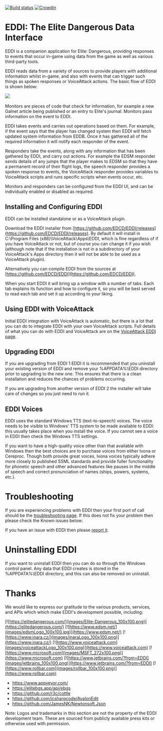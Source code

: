 ﻿[![Build status](https://ci.appveyor.com/api/projects/status/28rh2y2fhgedk8m3/branch/develop?svg=true)](https://ci.appveyor.com/project/richardbuckle/eddi/branch/develop) [![Crowdin](https://d322cqt584bo4o.cloudfront.net/eddi/localized.svg)](https://crowdin.com/project/eddi)

# EDDI: The Elite Dangerous Data Interface

EDDI is a companion application for Elite: Dangerous, providing responses to events that occur in-game using data from the game as well as various third-party tools.

EDDI reads data from a variety of sources to provide players with additional information whilst in-game, and also with events that can trigger such things as spoken responses or VoiceAttack actions.  The basic flow of EDDI is shown below:

![](images/Architecture.png)

Monitors are pieces of code that check for information, for example a new Galnet article being published or an entry to Elite's journal.  Monitors pass information on the event to EDDI.

EDDI takes events and carries out operations based on them.  For example, if the event says that the player has changed system then EDDI will fetch updated system information from EDDB.  Once it has gathered all of the required information it will notify each responder of the event.

Responders take the events, along with any information that has been gathered by EDDI, and carry out actions.  For example the EDSM responder sends details of any jumps that the player makes to EDSM so that they have a permanent record of their flight logs, the speech responder provides a spoken response to events, the VoiceAttack responder provides variables to VoiceAttack scripts and runs specific scripts when events occur, etc.

Monitors and responders can be configured from the EDDI UI, and can be individually enabled or disabled as required.

## Installing and Configuring EDDI

EDDI can be installed standalone or as a VoiceAttack plugin.

Download the EDDI installer from [https://github.com/EDCD/EDDI/releases](https://github.com/EDCD/EDDI/releases).  By default it will install in C:\Program Files (x86)\VoiceAttack\Apps\EDDI, which is fine regardless of if you have VoiceAttack or not, but of course you can change it if you wish (although note that if the installation is not in a subdirectory of your VoiceAttack's Apps directory then it will not be able to be used as a VoiceAttack plugin).

Alternatively you can compile EDDI from the sources at [https://github.com/EDCD/EDDI](https://github.com/EDCD/EDDI).

When you start EDDI it will bring up a window with a number of tabs.  Each tab explains its function and how to configure it, so you will be best served to read each tab and set it up according to your liking.

## Using EDDI with VoiceAttack

Initial EDDI integration with VoiceAttack is automatic, but there is a lot that you can do to integrate EDDI with your own VoiceAttack scripts.  Full details of what you can do with EDDI and VoiceAttack are on the [VoiceAttack EDDI page](https://github.com/EDCD/EDDI/wiki/VoiceAttack-Integration).

## Upgrading EDDI

If you are upgrading from EDDI 1 EDDI it is recommended that you uninstall your existing version of EDDI and remove your %APPDATA%\EDDI directory prior to upgrading to the new one.  This ensures that there is a clean installation and reduces the chances of problems occurring.

If you are upgrading from another version of EDDI 2 the installer will take care of changes so you just need to run it.

## EDDI Voices

EDDI uses the standard Windows TTS (text-to-speech) voices.  The voice needs to be visible to Windows' TTS system to be made available to EDDI: this usually takes place when you install the voice.  If you cannot see a voice in EDDI then check the Windows TTS settings.

If you want to have a high-quality voice other than that available with Windows then the best choices are to purchase voices from either Ivona or Cereproc.  Though both provide great voices, Ivona voices typically adhere more closely to published SSML standards and provide fuller functionality for phonetic speech and other advanced features like pauses in the middle of speech and correct pronunciation of names (ships, powers, systems, etc.).

# Troubleshooting

If you are experiencing problems with EDDI then your first port of call should be the [troubleshooting page](https://github.com/EDCD/EDDI/blob/master/TROUBLESHOOTING.md).  If this does not fix your problem then please check the Known issues below:

If you have an issue with EDDI then please [report it](https://github.com/EDCD/EDDI/issues). 

# Uninstalling EDDI

If you want to uninstall EDDI then you can do so through the Windows control panel.  Any data that EDDI creates is stored in the %APPDATA%\EDDI directory, and this can also be removed on uninstall.

# Thanks

We would like to express our gratitude to the various products, services, and APIs which which make EDDI's development possible, including:

[![https://elitedangerous.com/](images/Elite-Dangerous_100x100.png)](https://elitedangerous.com/)
[![https://www.edsm.net/](images/edsmLogo_100x100.jpg)](https://www.edsm.net/)
[![https://www.inara.cz/](images/inaraLogo_100x100.png)](https://www.inara.cz/)
[![https://www.voiceattack.com](images/voiceattackLogo_100x100.png)](https://www.voiceattack.com)
[![https://www.microsoft.com](images/MSFT_272x100.png)](https://www.microsoft.com)
[![https://www.jetbrains.com/?from=EDDI](images/jetbrains_100x100.png)](https://www.jetbrains.com/?from=EDDI)
[![https://www.rollbar.com](images/rollbar_100x100.png)](https://www.rollbar.com)

- https://www.appveyor.com/
- https://elitebgs.app/api/ebgs
- https://github.com/r3c/cottle
- https://github.com/icsharpcode/AvalonEdit
- https://github.com/JamesNK/Newtonsoft.Json
  
Note: Logos and trademarks in this section are not the property of the EDDI development team. These are sourced from publicly available press kits or otherwise used with permission.